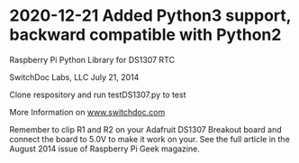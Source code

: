 # 2020-12-21 Added Python3 support, backward compatible with Python2

Raspberry Pi Python Library for DS1307 RTC


SwitchDoc Labs, LLC  July 21, 2014

Clone respository and run testDS1307.py to test

More Information on www.switchdoc.com

Remember to clip R1 and R2 on your Adafruit DS1307 Breakout board and connect the board to 5.0V to make it work on your.  See the full article in the August 2014 issue of Raspberry Pi Geek magazine.


